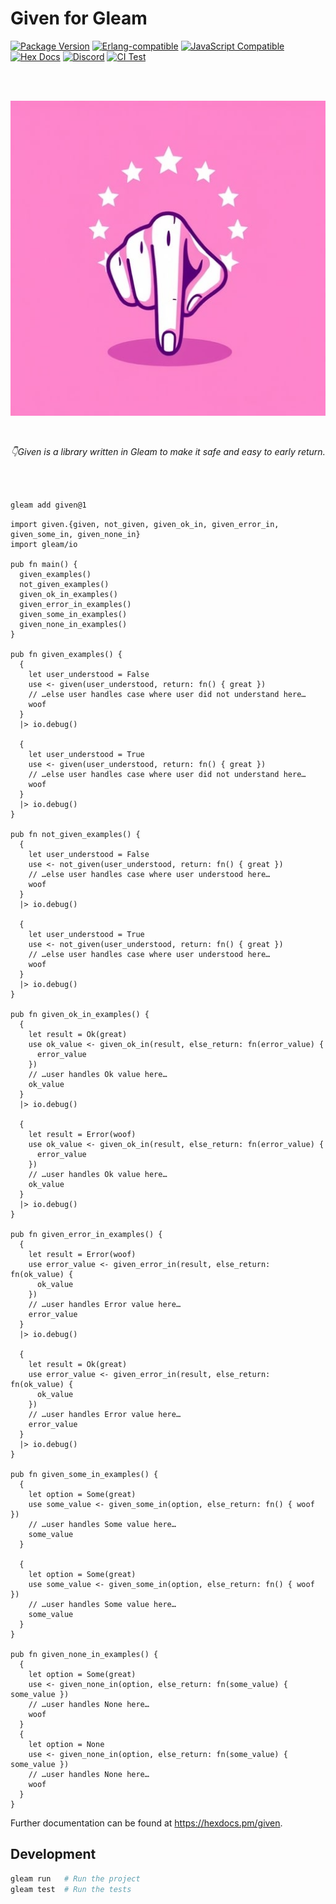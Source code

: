 # Given for Gleam

[![Package <a href="https://github.com/inoas/gleam-given/releases"><img src="https://img.shields.io/github/release/inoas/gleam-given" alt="GitHub release"></a> Version](https://img.shields.io/hexpm/v/given)](https://hex.pm/packages/given)
[![Erlang-compatible](https://img.shields.io/badge/target-erlang-b83998)](https://www.erlang.org/)
[![JavaScript Compatible](https://img.shields.io/badge/target-javascript-f3e155)](https://en.wikipedia.org/wiki/JavaScript)
[![Hex Docs](https://img.shields.io/badge/hex-docs-ffaff3)](https://hexdocs.pm/given/)
[![Discord](https://img.shields.io/discord/768594524158427167?label=discord%20chat&amp;color=5865F2)](https://discord.gg/Fm8Pwmy)
[![CI Test](https://github.com/inoas/gleam-given/actions/workflows/test.yml/badge.svg?branch=main&amp;event=push)](https://github.com/inoas/gleam-given/actions/workflows/test.yml)

<br>
<br>

<p align="center">
  <img src="https://raw.githubusercontent.com/inoas/gleam-given/main/given-logo.jpg" alt="Given Logo" style="max-height: 33vh; width: auto; height: auto" width="480" height="480"/>
</p>

<br>

<p align="center">
  <i>
    👇Given is a library written in Gleam to make it safe and easy to early return.
  </i>
</p>

<br>
<br>

```sh
gleam add given@1
```

```gleam
import given.{given, not_given, given_ok_in, given_error_in, given_some_in, given_none_in}
import gleam/io

pub fn main() {
  given_examples()
  not_given_examples()
  given_ok_in_examples()
  given_error_in_examples()
  given_some_in_examples()
  given_none_in_examples()
}

pub fn given_examples() {
  {
    let user_understood = False
    use <- given(user_understood, return: fn() { great })
    // …else user handles case where user did not understand here…
    woof
  }
  |> io.debug()

  {
    let user_understood = True
    use <- given(user_understood, return: fn() { great })
    // …else user handles case where user did not understand here…
    woof
  }
  |> io.debug()
}

pub fn not_given_examples() {
  {
    let user_understood = False
    use <- not_given(user_understood, return: fn() { great })
    // …else user handles case where user understood here…
    woof
  }
  |> io.debug()

  {
    let user_understood = True
    use <- not_given(user_understood, return: fn() { great })
    // …else user handles case where user understood here…
    woof
  }
  |> io.debug()
}

pub fn given_ok_in_examples() {
  {
    let result = Ok(great)
    use ok_value <- given_ok_in(result, else_return: fn(error_value) {
      error_value
    })
    // …user handles Ok value here…
    ok_value
  }
  |> io.debug()

  {
    let result = Error(woof)
    use ok_value <- given_ok_in(result, else_return: fn(error_value) {
      error_value
    })
    // …user handles Ok value here…
    ok_value
  }
  |> io.debug()
}

pub fn given_error_in_examples() {
  {
    let result = Error(woof)
    use error_value <- given_error_in(result, else_return: fn(ok_value) {
      ok_value
    })
    // …user handles Error value here…
    error_value
  }
  |> io.debug()

  {
    let result = Ok(great)
    use error_value <- given_error_in(result, else_return: fn(ok_value) {
      ok_value
    })
    // …user handles Error value here…
    error_value
  }
  |> io.debug()
}

pub fn given_some_in_examples() {
  {
    let option = Some(great)
    use some_value <- given_some_in(option, else_return: fn() { woof })
    // …user handles Some value here…
    some_value
  }

  {
    let option = Some(great)
    use some_value <- given_some_in(option, else_return: fn() { woof })
    // …user handles Some value here…
    some_value
  }
}

pub fn given_none_in_examples() {
  {
    let option = Some(great)
    use <- given_none_in(option, else_return: fn(some_value) { some_value })
    // …user handles None here…
    woof
  }
  {
    let option = None
    use <- given_none_in(option, else_return: fn(some_value) { some_value })
    // …user handles None here…
    woof
  }
}
```

Further documentation can be found at <https://hexdocs.pm/given>.

## Development

```sh
gleam run   # Run the project
gleam test  # Run the tests
```
